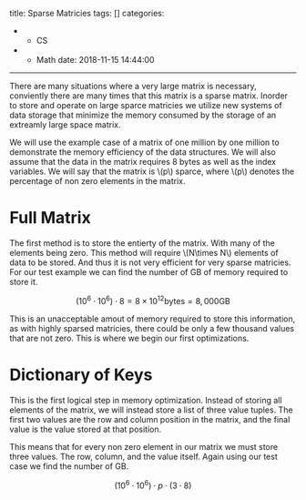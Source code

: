 title: Sparse Matricies
tags: []
categories:
  - - CS
  - - Math
date: 2018-11-15 14:44:00
---
There are many situations where a very large matrix is necessary, conviently there are many times that this matrix is a sparse matrix. Inorder to store and operate on large sparce matricies we utilize new systems of data storage that minimize the memory consumed by the storage of an extreamly large space matrix.

<!-- more -->

We will use the example case of a matrix of one million by one million to demonstrate the memory efficiency of the data structures. We will also assume that the data in the matrix requires 8 bytes as well as the index variables. We will say that the matrix is \\(p\\) sparce, where \\(p\\) denotes the percentage of non zero elements in the matrix.


# Full Matrix #

The first method is to store the entierty of the matrix. With many of the elements being zero. This method will require \\(N\times N\\) elements of data to be stored. And thus it is not very efficient for very sparse matricies. For our test example we can find the number of GB of memory required to store it.

$$
\left(10^6\cdot10^6\right)\cdot 8 = 8\times10^{12}\text{bytes}=8,000\text{GB}
$$

This is an unacceptable amout of memory required to store this information, as with highly sparsed matricies, there could be only a few thousand values that are not zero. This is where we begin our first optimizations.

# Dictionary of Keys #

This is the first logical step in memory optimization. Instead of storing all elements of the matrix, we will instead store a list of three value tuples. The first two values are the row and column position in the matrix, and the final value is the value stored at that position.

This means that for every non zero element in our matrix we must store three values. The row, column, and the value itself. Again using our test case we find the number of GB.

$$
\left(10^6\cdot10^6\right)\cdot p \cdot (3\cdot8)
$$
